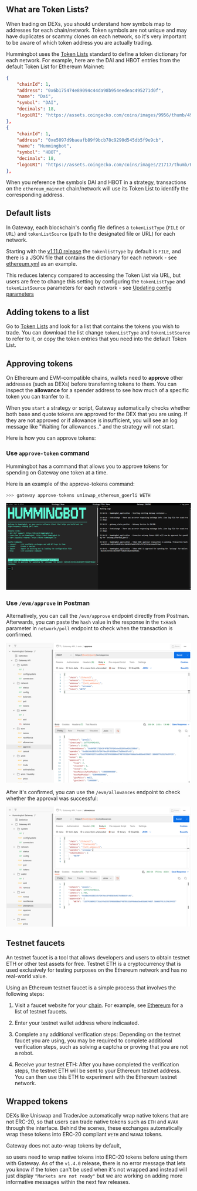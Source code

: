 
## What are Token Lists?

When trading on DEXs, you should understand how symbols map to addresses for each chain/network. Token symbols are not unique and may have duplicates or scammy clones on each network, so it's very important to be aware of which token address you are actually trading.

Hummingbot uses the [Token Lists](https://tokenlists.org/) standard to define a token dictionary for each network. For example, here are the DAI and HBOT entries from the default Token List for Ethereum Mainnet:

```json
{
    "chainId": 1,
    "address": "0x6b175474e89094c44da98b954eedeac495271d0f",
    "name": "Dai",
    "symbol": "DAI",
    "decimals": 18,
    "logoURI": "https://assets.coingecko.com/coins/images/9956/thumb/4943.png?1636636734"
},
{
    "chainId": 1,
    "address": "0xe5097d9baeafb89f9bcb78c9290d545db5f9e9cb",
    "name": "Hummingbot",
    "symbol": "HBOT",
    "decimals": 18,
    "logoURI": "https://assets.coingecko.com/coins/images/21717/thumb/PDPuf0tJ_400x400.jpg?1639863782"
},
```

When you reference the symbols DAI and HBOT in a strategy, transactions on the `ethereum_mainnet` chain/network will use its Token List to
identify the corresponding address.

## Default lists

In Gateway, each blockchain's config file defines a `tokenListType` (`FILE` or `URL`) and `tokenListSource` (path to the designated file or URL) for each network.

Starting with the [v1.11.0 release](/release-notes/1.11.0.md) the `tokenlistType` by default is `FILE`, and there is a JSON file that contains the dictionary for each network - see [ethereum.yml](https://github.com/hummingbot/gateway/blob/main/src/templates/ethereum.yml) as an example.

This reduces latency compared to accessing the Token List via URL, but users are free to change this setting by configuring the `tokenListType` and `tokenListSource` parameters for each network - see [Updating config parameters](/gateway/setup/#updating-config-parameters)

## Adding tokens to a list

Go to [Token Lists](https://tokenlists.org/) and look for a list that contains the tokens you wish to trade. You can download the list change `tokenListType` and `tokenListSource` to refer to it, or copy the token entries that you need into the default Token List.

## Approving tokens

On Ethereum and EVM-compatible chains, wallets need to **approve** other addresses (such as DEXs) before transferring tokens to them. You can inspect the **allowance** for a spender address to see how much of a specific token you can tranfer to it.

When you `start` a strategy or script, Gateway automatically checks whether both base and quote tokens are approved for the DEX that you are using. If they are not approved or if allowance is insufficient, you will see an log message like "Waiting for allowances.." and the strategy will not start.

Here is how you can approve tokens:

### Use `approve-token` command

Hummingbot has a command that allows you to approve tokens for spending on Gateway one token at a time.

Here is an example of the approve-tokens command:

```python
>>> gateway approve-tokens uniswap_ethereum_goerli WETH
```

[![](../assets/approve-tokens-command.png)](../assets/approve-tokens-command.png)

### Use `/evm/approve` in Postman

Alternatively, you can call the `/evm/approve` endpoint directly from Postman. Afterwards, you can paste the `hash` value in the response in the `txHash` parameter in `network/poll` endpoint to check when the transaction is confirmed.

[![](../assets/postman-approve.png)](../assets/postman-approve.png)

After it's confirmed, you can use the `/evm/allowances` endpoint to check whether the approval was successful:

[![](../assets/postman-allowances.png)](../assets/postman-allowances.png)

## Testnet faucets

An testnet faucet is a tool that allows developers and users to obtain testnet ETH or other test assets for free. Testnet ETH is a cryptocurrency that is used exclusively for testing purposes on the Ethereum network and has no real-world value.

Using an Ethereum testnet faucet is a simple process that involves the following steps:

1. Visit a faucet website for your [chain](/chains). For example, see [Ethereum](/chains/ethereum) for a list of testnet faucets.

2. Enter your testnet wallet address where indicaated.

3. Complete any additional verification steps: Depending on the testnet faucet you are using, you may be required to complete additional verification steps, such as solving a captcha or proving that you are not a robot.

4. Receive your testnet ETH: After you have completed the verification steps, the testnet ETH will be sent to your Ethereum testnet address. You can then use this ETH to experiment with the Ethereum testnet network.

## Wrapped tokens

DEXs like Uniswap and TraderJoe automatically wrap native tokens that are not ERC-20, so that users can trade native tokens such as `ETH` and `AVAX` through the interface. Behind the scenes, these exchanges automatically wrap these tokens into ERC-20 compliant `WETH` and `WAVAX` tokens.

Gateway does not auto-wrap tokens by default,

so users need to wrap native tokens into ERC-20 tokens before using them with Gateway. As of the `v1.4.0` release, there is no error message that lets you know if the token can't be used when it's not wrapped and instead will just display ``"Markets are not ready"`` but we are working on adding more informative messages within the next few releases.
